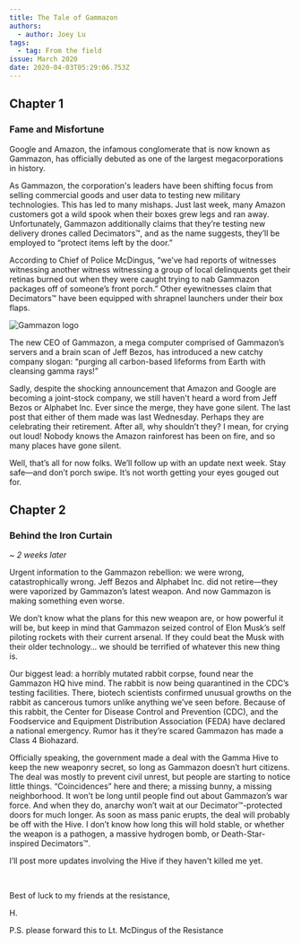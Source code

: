 ```yaml
---
title: The Tale of Gammazon
authors:
  - author: Joey Lu
tags:
  - tag: From the field
issue: March 2020
date: 2020-04-03T05:29:06.753Z
---
```

## Chapter 1

### Fame and Misfortune

Google and Amazon, the infamous conglomerate that is now known as Gammazon, has officially debuted as one of the largest megacorporations in history. 

As Gammazon, the corporation's leaders have been shifting focus from selling commercial goods and user data to testing new military technologies. This has led to many mishaps. Just last week, many Amazon customers got a wild spook when their boxes grew legs and ran away. Unfortunately, Gammazon additionally claims that they’re testing new delivery drones called Decimators™, and as the name suggests, they’ll be employed to “protect items left by the door.”

According to Chief of Police McDingus, “we’ve had reports of witnesses witnessing another witness witnessing a group of local delinquents get their retinas burned out when they were caught trying to nab Gammazon packages off of someone’s front porch.” Other eyewitnesses claim that Decimators™ have been equipped with shrapnel launchers under their box flaps. 

![Gammazon logo](/assets/gammy.png "Gammazon logo")

The new CEO of Gammazon, a mega computer comprised of Gammazon’s servers and a brain scan of Jeff Bezos, has introduced a new catchy company slogan: “purging all carbon-based lifeforms from Earth with cleansing gamma rays!” 

Sadly, despite the shocking announcement that Amazon and Google are becoming a joint-stock company, we still haven't heard a word from Jeff Bezos or Alphabet Inc. Ever since the merge, they have gone silent. The last post that either of them made was last Wednesday. Perhaps they are celebrating their retirement. After all, why shouldn’t they? I mean, for crying out loud! Nobody knows the Amazon rainforest has been on fire, and so many places have gone silent. 

Well, that’s all for now folks. We’ll follow up with an update next week. Stay safe—and don’t porch swipe. It’s not worth getting your eyes gouged out for.

## Chapter 2

### Behind the Iron Curtain

*~ 2 weeks later*

Urgent information to the Gammazon rebellion: we were wrong, catastrophically wrong. Jeff Bezos and Alphabet Inc. did not retire—they were vaporized by Gammazon’s latest weapon. And now Gammazon is making something even worse.

We don’t know what the plans for this new weapon are, or how powerful it will be, but keep in mind that Gammazon seized control of Elon Musk’s self piloting rockets with their current arsenal. If they could beat the Musk with their older technology… we should be terrified of whatever this new thing is.  

Our biggest lead: a horribly mutated rabbit corpse, found near the Gammazon HQ hive mind. The rabbit is now being quarantined in the CDC’s testing facilities. There, biotech scientists confirmed unusual growths on the rabbit as cancerous tumors unlike anything we’ve seen before. Because of this rabbit, the Center for Disease Control and Prevention (CDC), and the Foodservice and Equipment Distribution Association (FEDA) have declared a national emergency. Rumor has it they’re scared Gammazon has made a Class 4 Biohazard.  

Officially speaking, the government made a deal with the Gamma Hive to keep the new weaponry secret, so long as Gammazon doesn’t hurt citizens. The deal was mostly to prevent civil unrest, but people are starting to notice little things. “Coincidences” here and there; a missing bunny, a missing neighborhood. It won’t be long until people find out about Gammazon’s war force. And when they do, anarchy won’t wait at our Decimator™-protected doors for much longer. As soon as mass panic erupts, the deal will probably be off with the Hive. I don’t know how long this will hold stable, or whether the weapon is a pathogen, a massive hydrogen bomb, or Death-Star-inspired Decimators™.

I’ll post more updates involving the Hive if they haven't killed me yet. 

<br />

Best of luck to my friends at the resistance, 

H. 

P.S. please forward this to Lt. McDingus of the Resistance